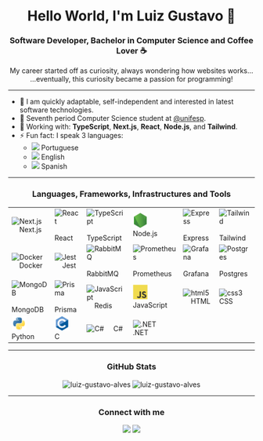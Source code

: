 <h1 align="center">Hello World, I'm Luiz Gustavo 👋 </h1>
<h3 align="center">Software Developer, Bachelor in Computer Science and Coffee Lover ☕</h3>

<p align="center">My career started off as curiosity, always wondering how websites works...<br>
...eventually, this curiosity became a passion for programming!
</p>

<hr />

- 👀 I am quickly adaptable, self-independent and interested in latest software technologies.
- 🔭 Seventh period Computer Science student at [@unifesp](https://www.unifesp.br/campus/sjc/).
- 🎯 Working with: **TypeScript**, **Next.js**, **React**, **Node.js**, and **Tailwind**.
- ⚡ Fun fact: I speak 3 languages:
    - <img src="https://images.emojiterra.com/twitter/v14.0/512px/1f1e7-1f1f7.png" height="20" /> Portuguese
    - <img src="https://images.emojiterra.com/twitter/v14.0/512px/1f1fa-1f1f8.png" height="20" /> English
    - <img src="https://images.emojiterra.com/twitter/v14.0/512px/1f1ea-1f1f8.png" height="20" /> Spanish

<hr />
<h3 align="center">Languages, Frameworks, Infrastructures and Tools</h3>
<table align="center">
  <tbody>
    <tr>
        <td>
            <img src="https://cdn.jsdelivr.net/gh/devicons/devicon@latest/icons/nextjs/nextjs-original.svg" alt="Next.js" height="30" title="Next.js" />
            <img width="12" /> Next.js
        </td>
      <td>
        <img src="https://cdn.jsdelivr.net/gh/devicons/devicon/icons/react/react-original.svg" alt="React" height="30" title="React"/>
        <img width="12" /> React
      </td>
        <td>
            <img src="https://cdn.jsdelivr.net/gh/devicons/devicon/icons/typescript/typescript-original.svg" alt="TypeScript" height="30" title="TypeScript" />
            <img width="12" /> TypeScript
        </td>
      <td>
        <img src="https://raw.githubusercontent.com/devicons/devicon/master/icons/nodejs/nodejs-original.svg" alt="NodeJS" height="30" title="Node.js"/>
        <img width="12" /> Node.js
      </td>
      <td>
        <img src="https://cdn.jsdelivr.net/gh/devicons/devicon@latest/icons/express/express-original-wordmark.svg" alt="Express" height="30" title="Express"/>
        <img width="12" /> Express
      </td>
        <td>
            <img src="https://cdn.jsdelivr.net/gh/devicons/devicon@latest/icons/tailwindcss/tailwindcss-original.svg" alt="Tailwind" height="30" title="Tailwind"/>
            <img width="12" /> Tailwind
        </td>
    </tr>
    <tr>
        <td>
            <img src="https://cdn.jsdelivr.net/gh/devicons/devicon@latest/icons/docker/docker-original.svg" alt="Docker" height="30" title="Docker"/>
            <img width="12" /> Docker
        </td>
        <td>
            <img src="https://cdn.jsdelivr.net/gh/devicons/devicon/icons/jest/jest-plain.svg" alt="Jest" height="30" title="Jest" />
            <img width="12" /> Jest
        </td>
        <td>
            <img src="https://cdn.jsdelivr.net/gh/devicons/devicon@latest/icons/rabbitmq/rabbitmq-original.svg" alt="RabbitMQ" height="30" title="RabbitMQ"/>
            <img width="12" /> RabbitMQ
        </td>
        <td>
            <img src="https://cdn.jsdelivr.net/gh/devicons/devicon@latest/icons/prometheus/prometheus-original.svg" alt="Prometheus" height="30" title="Prometheus" />
            <img width="12" /> Prometheus
        </td>
        <td>
            <img src="https://cdn.jsdelivr.net/gh/devicons/devicon@latest/icons/grafana/grafana-original.svg" alt="Grafana" height="30" title="Grafana" />
            <img width="12" /> Grafana
        </td>
     <td>
        <img src="https://cdn.jsdelivr.net/gh/devicons/devicon/icons/postgresql/postgresql-original.svg" alt="Postgres" height="30" title="Postgres" />
        <img width="12" /> Postgres
      </td>
    </tr>
    <tr>
      <td>
        <img src="https://cdn.jsdelivr.net/gh/devicons/devicon/icons/mongodb/mongodb-original.svg" alt="MongoDB" height="30" title="MongoDB" />
        <img width="12"/> MongoDB
      </td>
      <td>
        <img src="https://cdn.icon-icons.com/icons2/2148/PNG/512/prisma_icon_132076.png" alt="Prisma" height="30" title="Prisma" />
        <img width="12"/> Prisma
      </td>
     <td>
        <img src="https://cdn.jsdelivr.net/gh/devicons/devicon/icons/redis/redis-original.svg" alt="JavaScript" height="30" title="Redis"/>
        <img width="12" /> Redis
      </td>
        <td>
            <img src="https://raw.githubusercontent.com/devicons/devicon/master/icons/javascript/javascript-original.svg" alt="JavaScript" height="30" title="JavaScript"/>
            <img width="12" /> JavaScript
         </td>
          <td>
            <img src="https://cdn.jsdelivr.net/gh/devicons/devicon/icons/html5/html5-original.svg" alt="html5" height="30" title="HTML"/> 
            <img width="12" /> HTML
          </td>
         <td>
            <img src="https://cdn.jsdelivr.net/gh/devicons/devicon/icons/css3/css3-original.svg" alt="css3" height="30" title="CSS"/>
            <img width="12" /> CSS
          </td>
    </tr>
      <tr>
          <td>
            <img src="https://raw.githubusercontent.com/devicons/devicon/master/icons/python/python-original.svg" alt="Python" height="30" title="Python"/>
            <img width="12"/> Python
          </td>
          <td>
            <img src="https://raw.githubusercontent.com/devicons/devicon/master/icons/c/c-original.svg" alt="C" height="30" title="C"/>
            <img width="12"/> C
          </td>
         <td>
            <img src="https://cdn.jsdelivr.net/gh/devicons/devicon@latest/icons/csharp/csharp-original.svg" alt="C#" height="30" title="C#"/>
            <img width="12" /> C#
         </td>
        <td>
            <img src="https://cdn.jsdelivr.net/gh/devicons/devicon@latest/icons/dotnetcore/dotnetcore-original.svg" alt=".NET" height="30" title=".NET"/>
            <img width="12" /> .NET
        </td>
      </tr>
  </tbody>
</table>
<hr />
<h3 align="center">GitHub Stats</h3>
<div align="center">
    <img height="175em" align="center" src="https://github-readme-stats-sigma-five.vercel.app/api/top-langs?username=luiz-gustavo-alves&show_icons=true&locale=en&layout=compact&theme=radical" alt="luiz-gustavo-alves" />
    <img height="175em" align="center" src="https://github-readme-stats-sigma-five.vercel.app/api?username=luiz-gustavo-alves&show_icons=true&locale=en&theme=radical" alt="luiz-gustavo-alves" />
</div>
<hr/ >
<h3 align="center">Connect with me</h3>
<div align="center">
  <a href="https://www.linkedin.com/in/luizgustavoalves/" target="_blank"><img src="https://img.shields.io/badge/-LinkedIn-%230077B5?style=for-the-badge&logo=linkedin&logoColor=white" target="_blank"></a>
  <a href="mailto:luizgustavoalves.dev@gmail.com" target="_blank"><img src="https://img.shields.io/badge/-Gmail-%23333?style=for-the-badge&logo=gmail&logoColor=white"></a>
</div>


<!--
**luiz-gustavo-alves/luiz-gustavo-alves** is a ✨ _special_ ✨ repository because its `README.md` (this file) appears on your GitHub profile.

Here are some ideas to get you started:

- 🔭 I’m currently working on ...
- 🌱 I’m currently learning ...
- 👯 I’m looking to collaborate on ...
- 🤔 I’m looking for help with ...
- 💬 Ask me about ...
- 📫 How to reach me: ...
- 😄 Pronouns: ...
- ⚡ Fun fact: ...
-->
